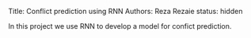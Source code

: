 Title: Conflict prediction using RNN
Authors: Reza Rezaie
status: hidden

In this project we use RNN to develop a model for confict prediction.

